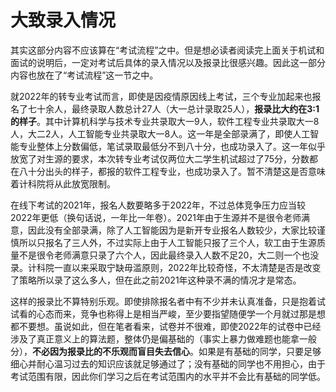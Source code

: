 # 大致录入情况

其实这部分内容不应该算在“考试流程”之中。但是想必读者阅读完上面关于机试和面试的说明后，一定对考试后具体的录入情况以及报录比很感兴趣。因此这一部分内容也放在了“考试流程”这一节之中。

就2022年的转专业考试而言，即使是因疫情原因线上考试，三个专业加起来也报名了七十余人，最终录取人数总计27人（大一总计录取25人），**报录比大约在3:1的样子**。其中计算机科学与技术专业共录取大一9人，软件工程专业共录取大一8人，大二2人，人工智能专业共录取大一8人。这一年是全部录满了，即使人工智能专业整体上分数偏低，笔试录取最低分不到八十分，也成功录入了。这一年似乎放宽了对生源的要求，本次转专业考试仅两位大二学生机试超过了75分，分数都在八十分出头的样子，都报的软件工程专业，也成功录入了。暂不清楚这是否意味着计科院将从此放宽限制。

在线下考试的2021年，报名人数要略多于2022年，不过总体竞争压力应当较2022年更低（换句话说，一年比一年卷）。2021年由于生源并不是很令老师满意，因此没有全部录满，除了人工智能因为是新开专业报名人数较少，大家比较谨慎所以只报名了三人外，不过实际上由于人工智能只报了三个人，软工由于生源质量不是很令老师满意只录了六个人，因此最终录入人数不足20，大二则一个也没录。计科院一直以来采取宁缺毋滥原则，2022年比较奇怪，不太清楚是否是改变了策略所以录了这么多人，但在此之前2021年这种录不满的情况才是常态。

这样的报录比不算特别乐观。即使排除报名者中有不少并未认真准备，只是抱着试试看的心态而来，竞争也称得上是相当严峻，至少要指望随便学一个月就过那是想都不要想。虽说如此，但在笔者看来，试卷并不很难，即使2022年的试卷中已经涉及了真正意义上的算法题，整体仍是偏基础的（事实上暴力做难题也能拿一般分），**不必因为报录比的不乐观而盲目失去信心**。如果是有基础的同学，只要足够细心并耐心温习过去的知识应该就足够通过了；没有基础的同学也不用担心，由于考试范围有限，因此你们学习之后在考试范围内的水平并不会比有基础的同学低。
